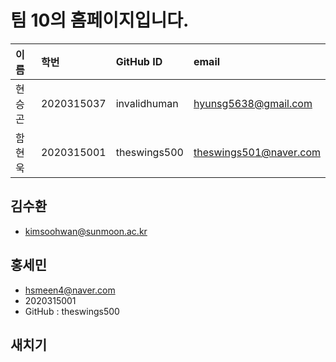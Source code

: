 # 팀 10의 홈페이지입니다.

| 이름 | 학번 | GitHub ID | email |
|:----|:---|:---|:---|
| 현승곤 | 2020315037 | invalidhuman | hyunsg5638@gmail.com |
| 함현욱 | 2020315001 | theswings500 | theswings501@naver.com |

## 김수환
- kimsoohwan@sunmoon.ac.kr


## 홍세민
- hsmeen4@naver.com
- 2020315001
- GitHub : theswings500







## 새치기


